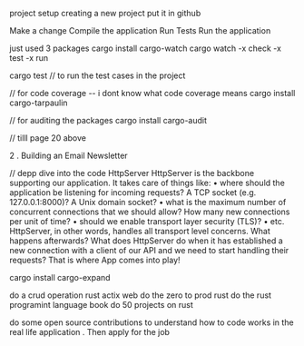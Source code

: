 <!-- before that all the basic  will be read only will do later-->
<!-- page 14 start -->

project setup
creating a new project
put it in github

<!-- important  -->
<!-- innter development loop -->

Make a change
Compile the application
Run Tests
Run the application

just used 3 packages
cargo install cargo-watch
cargo watch -x check -x test -x run

cargo test
// to run the test cases in the project

// for code coverage -- i dont know what code coverage means
cargo install cargo-tarpaulin

// for auditing the packages
cargo install cargo-audit

// tilll page 20 above

2 . Building an Email Newsletter

// depp dive into the code
HttpServer HttpServer is the backbone supporting our application. It takes
care of things like:
• where should the application be listening for incoming requests? A TCP socket (e.g. 127.0.0.1:8000)?
A Unix domain socket?
• what is the maximum number of concurrent connections that we should allow? How many new
connections per unit of time?
• should we enable transport layer security (TLS)?
• etc.
HttpServer, in other words, handles all transport level concerns.
What happens afterwards? What does HttpServer do when it has established a new connection with
a client of our API and we need to start handling their requests?
That is where App comes into play!

cargo install cargo-expand

<!-- rust roadmap for me -->

do a crud operation rust actix web
do the zero to prod rust
do the rust programint language book
do 50 projects on rust

do some open source contributions to understand how to code works in the
real life application . Then apply for the job
